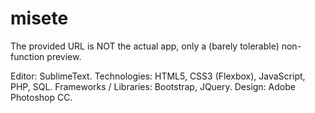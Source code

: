 # misete
The provided URL is NOT the actual app, only a (barely tolerable) non-function preview.

Editor: SublimeText. 
Technologies: HTML5, CSS3 (Flexbox), JavaScript, PHP, SQL. 
Frameworks / Libraries: Bootstrap, JQuery. 
Design: Adobe Photoshop CC.

